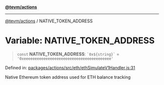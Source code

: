 [**@tevm/actions**](../README.md)

***

[@tevm/actions](../globals.md) / NATIVE\_TOKEN\_ADDRESS

# Variable: NATIVE\_TOKEN\_ADDRESS

> `const` **NATIVE\_TOKEN\_ADDRESS**: `` `0x${string}` `` = `'0xeeeeeeeeeeeeeeeeeeeeeeeeeeeeeeeeeeeeeeee'`

Defined in: [packages/actions/src/eth/ethSimulateV1Handler.js:31](https://github.com/evmts/tevm-monorepo/blob/main/packages/actions/src/eth/ethSimulateV1Handler.js#L31)

Native Ethereum token address used for ETH balance tracking
